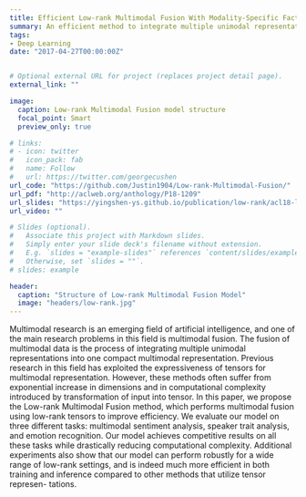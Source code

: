 ```yaml
---
title: Efficient Low-rank Multimodal Fusion With Modality-Specific Factors
summary: An efficient method to integrate multiple unimodal representations (e.g. verbal, visual and audio) into one compact multimodal representation.
tags:
- Deep Learning
date: "2017-04-27T00:00:00Z"


# Optional external URL for project (replaces project detail page).
external_link: ""

image:
  caption: Low-rank Multimodal Fusion model structure
  focal_point: Smart
  preview_only: true

# links:
# - icon: twitter
#   icon_pack: fab
#   name: Follow
#   url: https://twitter.com/georgecushen
url_code: "https://github.com/Justin1904/Low-rank-Multimodal-Fusion/"
url_pdf: "http://aclweb.org/anthology/P18-1209"
url_slides: "https://yingshen-ys.github.io/publication/low-rank/acl18-lowrank-slides.pdf"
url_video: ""

# Slides (optional).
#   Associate this project with Markdown slides.
#   Simply enter your slide deck's filename without extension.
#   E.g. `slides = "example-slides"` references `content/slides/example-slides.md`.
#   Otherwise, set `slides = ""`.
# slides: example

header:
  caption: "Structure of Low-rank Multimodal Fusion Model"
  image: "headers/low-rank.jpg"
---
```


Multimodal research is an emerging field of artificial intelligence, and one of the main research problems in this field is multimodal fusion. The fusion of multimodal data is the process of integrating multiple unimodal representations into one compact multimodal representation. Previous research in this field has exploited the expressiveness of tensors for multimodal representation. However, these methods often suffer from exponential increase in dimensions and in computational complexity introduced by transformation of input into tensor. In this paper, we propose the Low-rank Multimodal Fusion method, which performs multimodal fusion using low-rank tensors to improve efficiency. We evaluate our model on three different tasks: multimodal sentiment analysis, speaker trait analysis, and emotion recognition. Our model achieves competitive results on all these tasks while drastically reducing computational complexity. Additional experiments also show that our model can perform robustly for a wide range of low-rank settings, and is indeed much more efficient in both training and inference compared to other methods that utilize tensor represen- tations.